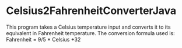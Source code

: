 # Celsius2FahrenheitConverterJava
This program takes a Celsius temperature input and converts it to its equivalent in Fahrenheit temperature.
The conversion formula used is: Fahrenheit = 9/5 * Celsius +32 
